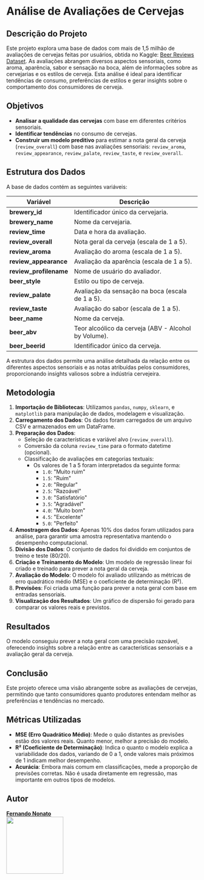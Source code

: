 
# Análise de Avaliações de Cervejas

## Descrição do Projeto
Este projeto explora uma base de dados com mais de 1,5 milhão de avaliações de cervejas feitas por usuários, obtida no Kaggle: [Beer Reviews Dataset](https://www.kaggle.com/datasets/rdoume/beerreviews). As avaliações abrangem diversos aspectos sensoriais, como aroma, aparência, sabor e sensação na boca, além de informações sobre as cervejarias e os estilos de cerveja. Esta análise é ideal para identificar tendências de consumo, preferências de estilos e gerar insights sobre o comportamento dos consumidores de cerveja.

## Objetivos
- **Analisar a qualidade das cervejas** com base em diferentes critérios sensoriais.
- **Identificar tendências** no consumo de cervejas.
- **Construir um modelo preditivo** para estimar a nota geral da cerveja (`review_overall`) com base nas avaliações sensoriais: `review_aroma`, `review_appearance`, `review_palate`, `review_taste`, e `review_overall`.

## Estrutura dos Dados
A base de dados contém as seguintes variáveis:

| Variável                  | Descrição                                         |
|---------------------------|---------------------------------------------------|
| **brewery_id**            | Identificador único da cervejaria.                |
| **brewery_name**          | Nome da cervejaria.                              |
| **review_time**           | Data e hora da avaliação.                        |
| **review_overall**        | Nota geral da cerveja (escala de 1 a 5).         |
| **review_aroma**          | Avaliação do aroma (escala de 1 a 5).            |
| **review_appearance**     | Avaliação da aparência (escala de 1 a 5).        |
| **review_profilename**    | Nome de usuário do avaliador.                    |
| **beer_style**            | Estilo ou tipo de cerveja.                       |
| **review_palate**         | Avaliação da sensação na boca (escala de 1 a 5). |
| **review_taste**          | Avaliação do sabor (escala de 1 a 5).            |
| **beer_name**             | Nome da cerveja.                                 |
| **beer_abv**              | Teor alcoólico da cerveja (ABV - Alcohol by Volume). |
| **beer_beerid**           | Identificador único da cerveja.                  |

A estrutura dos dados permite uma análise detalhada da relação entre os diferentes aspectos sensoriais e as notas atribuídas pelos consumidores, proporcionando insights valiosos sobre a indústria cervejeira.

## Metodologia
1. **Importação de Bibliotecas**: Utilizamos `pandas`, `numpy`, `sklearn`, e `matplotlib` para manipulação de dados, modelagem e visualização.
2. **Carregamento dos Dados**: Os dados foram carregados de um arquivo CSV e armazenados em um DataFrame.
3. **Preparação dos Dados**:
   - Seleção de características e variável alvo (`review_overall`).
   - Conversão da coluna `review_time` para o formato datetime (opcional).
   - Classificação de avaliações em categorias textuais:
     - Os valores de 1 a 5 foram interpretados da seguinte forma:
       - `1.0`: "Muito ruim"
       - `1.5`: "Ruim"
       - `2.0`: "Regular"
       - `2.5`: "Razoável"
       - `3.0`: "Satisfatório"
       - `3.5`: "Agradável"
       - `4.0`: "Muito bom"
       - `4.5`: "Excelente"
       - `5.0`: "Perfeito"
4. **Amostragem dos Dados**: Apenas 10% dos dados foram utilizados para análise, para garantir uma amostra representativa mantendo o desempenho computacional.
5. **Divisão dos Dados**: O conjunto de dados foi dividido em conjuntos de treino e teste (80/20).
6. **Criação e Treinamento do Modelo**: Um modelo de regressão linear foi criado e treinado para prever a nota geral da cerveja.
7. **Avaliação do Modelo**: O modelo foi avaliado utilizando as métricas de erro quadrático médio (MSE) e o coeficiente de determinação (R²).
8. **Previsões**: Foi criada uma função para prever a nota geral com base em entradas sensoriais.
9. **Visualização dos Resultados**: Um gráfico de dispersão foi gerado para comparar os valores reais e previstos.

## Resultados
O modelo conseguiu prever a nota geral com uma precisão razoável, oferecendo insights sobre a relação entre as características sensoriais e a avaliação geral da cerveja.

## Conclusão
Este projeto oferece uma visão abrangente sobre as avaliações de cervejas, permitindo que tanto consumidores quanto produtores entendam melhor as preferências e tendências no mercado.

## Métricas Utilizadas
- **MSE (Erro Quadrático Médio)**: Mede o quão distantes as previsões estão dos valores reais. Quanto menor, melhor a precisão do modelo.
- **R² (Coeficiente de Determinação)**: Indica o quanto o modelo explica a variabilidade dos dados, variando de 0 a 1, onde valores mais próximos de 1 indicam melhor desempenho.
- **Acurácia**: Embora mais comum em classificações, mede a proporção de previsões corretas. Não é usada diretamente em regressão, mas importante em outros tipos de modelos.

## Autor
[**Fernando Nonato**](https://github.com/Cyberfn)  
<a href="https://github.com/Cyberfn"><img src="https://github.com/Cyberfn.png" width="150" height="150" /></a>
